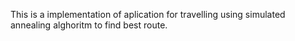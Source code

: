 This is a implementation of aplication for travelling using simulated annealing alghoritm to find best route.
